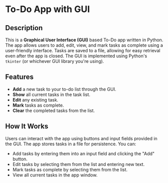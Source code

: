 # To-Do App with GUI

## Description
This is a **Graphical User Interface (GUI)** based To-Do app written in Python. The app allows users to add, edit, view, and mark tasks as complete using a user-friendly interface. Tasks are saved to a file, allowing for easy retrieval even after the app is closed. The GUI is implemented using Python's `tkinter` (or whichever GUI library you're using).

## Features
- **Add** a new task to your to-do list through the GUI.
- **Show** all current tasks in the task list.
- **Edit** any existing task.
- **Mark** tasks as complete.
- **Clear** the completed tasks from the list.

## How It Works
Users can interact with the app using buttons and input fields provided in the GUI. The app stores tasks in a file for persistence. You can:

- Add tasks by entering them into an input field and clicking the "Add" button.
- Edit tasks by selecting them from the list and entering new text.
- Mark tasks as complete by selecting them from the list.
- View all current tasks in the app window.


